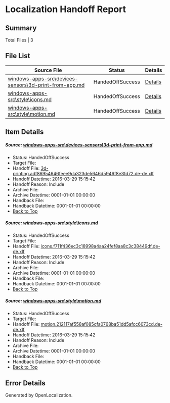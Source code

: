 # <a name='report-top'></a> Localization Handoff Report

## Summary
 Total Files | 3

## File List
 Source File | Status | Details 
 ----------- | ------ | ------- 
 [windows-apps-src\devices-sensors\3d-print-from-app.md](https://github.com/Microsoft/windows-apps/blob/4478915d3413b05e413c6d5be32b46cc8853e5b1/windows-apps-src/devices-sensors/3d-print-from-app.md) | HandedOffSuccess | [Details](#cff85c5a2446c6c16faba670ad43135a8be6afc71901)
 [windows-apps-src\style\icons.md](https://github.com/Microsoft/windows-apps/blob/4478915d3413b05e413c6d5be32b46cc8853e5b1/windows-apps-src/style/icons.md) | HandedOffSuccess | [Details](#d5f3c4c6c17731700f4cdc746c8ddee3e23f17303412)
 [windows-apps-src\style\motion.md](https://github.com/Microsoft/windows-apps/blob/4478915d3413b05e413c6d5be32b46cc8853e5b1/windows-apps-src/style/motion.md) | HandedOffSuccess | [Details](#ee486b6203ccd01c17ef836a7b9837bfe43248e03479)

## Item Details
##### <a name='cff85c5a2446c6c16faba670ad43135a8be6afc71901'></a> Source: [windows-apps-src\devices-sensors\3d-print-from-app.md](https://github.com/Microsoft/windows-apps/blob/4478915d3413b05e413c6d5be32b46cc8853e5b1/windows-apps-src/devices-sensors/3d-print-from-app.md)
* Status: HandedOffSuccess
* Target File: 
* Handoff File: [3d-printing.adf86954646feee9da323de5646d5946f8e3fd72.de-de.xlf](https://github.com/Microsoft/WDG.handoff/blob/3ef8fb40cf0222e7d437fdccdecc4b13e9fa14b3/ol-handoff/Microsoft/windows-apps.de-de/master/3d-printing.adf86954646feee9da323de5646d5946f8e3fd72.de-de.xlf)
* Handoff Datetime: 2016-03-29 15:15:42
* Handoff Reason: Include
* Archive File: 
* Archive Datetime: 0001-01-01 00:00:00
* Handback File: 
* Handback Datetime: 0001-01-01 00:00:00
* [Back to Top](#report-top)

##### <a name='d5f3c4c6c17731700f4cdc746c8ddee3e23f17303412'></a> Source: [windows-apps-src\style\icons.md](https://github.com/Microsoft/windows-apps/blob/4478915d3413b05e413c6d5be32b46cc8853e5b1/windows-apps-src/style/icons.md)
* Status: HandedOffSuccess
* Target File: 
* Handoff File: [icons.f711f436ec3c18998a4aa24fef8aa8c3c38449df.de-de.xlf](https://github.com/Microsoft/WDG.handoff/blob/3ef8fb40cf0222e7d437fdccdecc4b13e9fa14b3/ol-handoff/Microsoft/windows-apps.de-de/master/icons.f711f436ec3c18998a4aa24fef8aa8c3c38449df.de-de.xlf)
* Handoff Datetime: 2016-03-29 15:15:42
* Handoff Reason: Include
* Archive File: 
* Archive Datetime: 0001-01-01 00:00:00
* Handback File: 
* Handback Datetime: 0001-01-01 00:00:00
* [Back to Top](#report-top)

##### <a name='ee486b6203ccd01c17ef836a7b9837bfe43248e03479'></a> Source: [windows-apps-src\style\motion.md](https://github.com/Microsoft/windows-apps/blob/4478915d3413b05e413c6d5be32b46cc8853e5b1/windows-apps-src/style/motion.md)
* Status: HandedOffSuccess
* Target File: 
* Handoff File: [motion.212117af558af085cfa0768ba51dd5afcc6073cd.de-de.xlf](https://github.com/Microsoft/WDG.handoff/blob/3ef8fb40cf0222e7d437fdccdecc4b13e9fa14b3/ol-handoff/Microsoft/windows-apps.de-de/master/motion.212117af558af085cfa0768ba51dd5afcc6073cd.de-de.xlf)
* Handoff Datetime: 2016-03-29 15:15:42
* Handoff Reason: Include
* Archive File: 
* Archive Datetime: 0001-01-01 00:00:00
* Handback File: 
* Handback Datetime: 0001-01-01 00:00:00
* [Back to Top](#report-top)


## Error Details

Generated by OpenLocalization.
